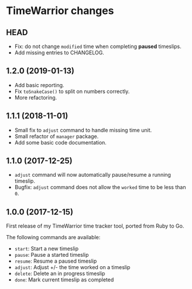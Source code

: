 # TimeWarrior changes

## HEAD

- Fix: do not change `modified` time when completing **paused** timeslips.
- Add missing entries to CHANGELOG.


## 1.2.0 (2019-01-13)

- Add basic reporting.
- Fix `toSnakeCase()` to split on numbers correctly.
- More refactoring.


## 1.1.1 (2018-11-01)

- Small fix to `adjust` command to handle missing time unit.
- Small refactor of `manager` package.
- Add some basic code documentation.


## 1.1.0 (2017-12-25)

- `adjust` command will now automatically pause/resume a running timeslip.
- Bugfix: `adjust` command does not allow the `worked` time to be less than `0`.


## 1.0.0 (2017-12-15)

First release of my TimeWarrior time tracker tool, ported from Ruby to Go.

The following commands are available:

- `start`:  Start a new timeslip
- `pause`:  Pause a started timeslip
- `resume`: Resume a paused timeslip
- `adjust`: Adjust +/- the time worked on a timeslip
- `delete`: Delete an in progress timeslip
- `done`:   Mark current timeslip as completed

